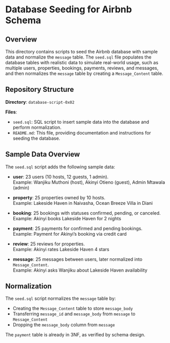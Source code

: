 # Database Seeding for Airbnb Schema

## Overview

This directory contains scripts to seed the Airbnb database with sample data and normalize the `message` table. The `seed.sql` file populates the database tables with realistic data to simulate real-world usage, such as multiple users, properties, bookings, payments, reviews, and messages, and then normalizes the `message` table by creating a `Message_Content` table.

## Repository Structure

**Directory**: `database-script-0x02`

**Files**:
- `seed.sql`: SQL script to insert sample data into the database and perform normalization.
- `README.md`: This file, providing documentation and instructions for seeding the database.

## Sample Data Overview

The `seed.sql` script adds the following sample data:

- **user**: 23 users (10 hosts, 12 guests, 1 admin).  
  Example: Wanjiku Muthoni (host), Akinyi Otieno (guest), Admin Mtawala (admin)

- **property**: 25 properties owned by 10 hosts.  
  Example: Lakeside Haven in Naivasha, Ocean Breeze Villa in Diani

- **booking**: 25 bookings with statuses confirmed, pending, or canceled.  
  Example: Akinyi books Lakeside Haven for 2 nights

- **payment**: 25 payments for confirmed and pending bookings.  
  Example: Payment for Akinyi’s booking via credit card

- **review**: 25 reviews for properties.  
  Example: Akinyi rates Lakeside Haven 4 stars

- **message**: 25 messages between users, later normalized into `Message_Content`.  
  Example: Akinyi asks Wanjiku about Lakeside Haven availability

## Normalization

The `seed.sql` script normalizes the `message` table by:

- Creating the `Message_Content` table to store `message_body`
- Transferring `message_id` and `message_body` from `message` to `Message_Content`
- Dropping the `message_body` column from `message`

The `payment` table is already in 3NF, as verified by schema design.

